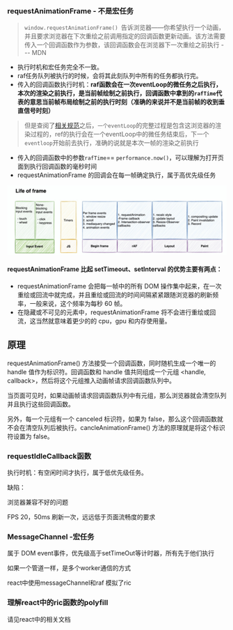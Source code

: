 ### requestAnimationFrame - 不是宏任务

> `window.requestAnimationFrame() `告诉浏览器——你希望执行一个动画，并且要求浏览器在下次重绘之前调用指定的回调函数更新动画。该方法需要传入一个回调函数作为参数，该回调函数会在浏览器下一次重绘之前执行 --- MDN

- 执行时机和宏任务完全不一致。
- raf任务队列被执行的时候，会将其此刻队列中所有的任务都执行完。
- 传入的回调函数执行时机：**raf函数会在一次eventLoop的微任务之后执行，本次的渲染之前执行，是当前帧绘制之前执行，回调函数中拿到的`rafTime`代表的意思当前帧布局绘制之前的执行时刻（准确的来说并不是当前帧的收到垂直信号时刻）**

> 但是查阅了[相关规范](https://html.spec.whatwg.org/multipage/webappapis.html#event-loop-processing-model)之后，`一个eventLoop`的完整过程是包含这浏览器的渲染过程的，ref的执行会在一个eventLoop中的微任务结束后，下一个`eventloop`开始前去执行，准确的说就是本次一帧的渲染之前执行

- 传入的回调函数中的参数`rafTime`== `performance.now()`，可以理解为打开页面到执行回调函数的毫秒时间
- requestAnimationFrame 的回调会在每一帧确定执行，属于高优先级任务

<img  src="../assets/raf.jpg">

#### requestAnimationFrame 比起 setTimeout、setInterval 的优势主要有两点：

- requestAnimationFrame 会把每一帧中的所有 DOM 操作集中起来，在一次重绘或回流中就完成，并且重绘或回流的时间间隔紧紧跟随浏览器的刷新频率，一般来说，这个频率为每秒 60 帧。
- 在隐藏或不可见的元素中，requestAnimationFrame 将不会进行重绘或回流，这当然就意味着更少的的 cpu，gpu 和内存使用量。

## 原理

requestAnimationFrame() 方法接受一个回调函数，同时随机生成一个唯一的 handle 值作为标识符。回调函数和 handle 值共同组成一个元组 <handle, callback>，然后将这个元组推入动画帧请求回调函数队列中。

当页面可见时，如果动画帧请求回调函数队列中有元组，那么浏览器就会清空队列并且执行这些回调函数。

另外，每一个元组有一个 canceled 标识符，如果为 false，那么这个回调函数就不会在清空队列后被执行。cancleAnimationFrame() 方法的原理就是将这个标识符设置为 false。



### requestIdleCallback函数

执行时机：有空闲时间才执行，属于低优先级任务。

缺陷：

浏览器兼容不好的问题

 FPS 20，50ms 刷新一次，远远低于页面流畅度的要求



### MessageChannel -宏任务

属于 DOM event事件，优先级高于setTimeOut等计时器，所有先于他们执行

如果一个管道一样，是多个worker通信的方式

react中使用messageChannel和raf 模拟了ric



### 理解react中的ric函数的polyfill

请见react中的相关文档

